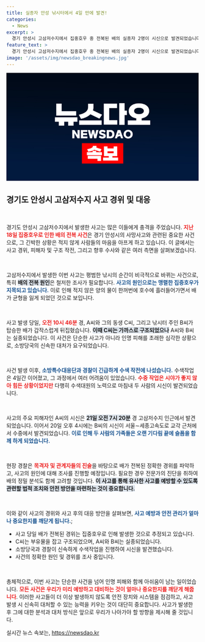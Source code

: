 ```yaml
---
title: 실종자 안성 낚시터에서 4일 만에 발견!
categories:
  - News
excerpt: >
  경기 안성시 고삼저수지에서 집중호우 중 전복된 배의 실종자 2명이 시신으로 발견되었습니다. 구조 작업 중 생존한 형제는 극적인 상황 속에서 목숨을 구했고, 사고 원인에 대한 철저한 조사가 진행됩니다.
feature_text: >
  경기 안성시 고삼저수지에서 집중호우 중 전복된 배의 실종자 2명이 시신으로 발견되었습니다. 구조 작업 중 생존한 형제는 극적인 상황 속에서 목숨을 구했고, 사고 원인에 대한 철저한 조사가 진행됩니다.
image: '/assets/img/newsdao_breakingnews.jpg'
---
```


<p><img src="/assets/img/newsdao_breakingnews.jpg" alt="koreaapp 속보" /></p>

<h2 data-ke-size="size26">경기도 안성시 고삼저수지 사고 경위 및 대응</h2>

<p data-ke-size="size16">&nbsp;</p>

<p>경기도 안성시 고삼저수지에서 발생한 사고는 많은 이들에게 충격을 주었습니다. <b><span style="color: #ee2323;">지난 18일 집중호우로 인한 배의 전복 사건</span></b>은 경기 안성시의 사망사고와 관련된 중요한 사건으로, 그 긴박한 상황은 적지 않게 사람들의 마음을 아프게 하고 있습니다. 이 글에서는 사고 경위, 피해자 및 구조 작전, 그리고 향후 수사와 같은 여러 측면을 살펴보겠습니다.</p>

<p data-ke-size="size16">&nbsp;</p>

<p>고삼저수지에서 발생한 이번 사고는 평범한 낚시의 순간이 비극적으로 바뀌는 사건으로, 특히 <b><span style="background-color: #21538527;">배의 전복 원인</span></b>은 철저한 조사가 필요합니다. <b><span style="color: #1a5490;">사고의 원인으로는 맹렬한 집중호우가 지목되고 있습니다.</span></b> 이로 인해 적지 않은 양의 물이 한꺼번에 호수에 흘러들어가면서 배가 균형을 잃게 되었던 것으로 보입니다.</p>

<p data-ke-size="size16">&nbsp;</p>

<p>사고 발생 당일, <b><span style="color: #ee2323;">오전 10시 46분</span></b> 경, A씨와 그의 동생 C씨, 그리고 낚시터 주인 B씨가 탑승한 배가 갑작스럽게 뒤집혔습니다. <b><span style="background-color: #21538527;">이때 C씨는 가까스로 구조되었으나</span></b> A씨와 B씨는 실종되었습니다. 이 사건은 단순한 사고가 아니라 인명 피해를 초래한 심각한 상황으로, 소방당국의 신속한 대처가 요구되었습니다. </p>

<p data-ke-size="size16">&nbsp;</p>

<p>사건 발생 이후, <b><span style="color: #1a5490;">소방특수대응단과 경찰이 긴급하게 수색 작전에 나섰습니다.</span></b> 수색작업은 4일간 이어졌고, 그 과정에서 여러 어려움이 있었습니다. <b><span style="color: #ee2323;">수중 작업은 시야가 좋지 않아 힘든 상황이었지만</span></b> 다행히 수색대원의 노력으로 마침내 두 사람의 시신이 발견되었습니다.</p>

<p data-ke-size="size16">&nbsp;</p>

<p>사고의 주요 피해자인 A씨의 시신은 <b><span style="background-color: #21538527;">21일 오전 7시 20분</span></b> 경 고삼저수지 인근에서 발견되었습니다. 이어서 20일 오후 4시에는 B씨의 시신이 서울∼세종고속도로 교각 근처에서 수중에서 발견되었습니다. <b><span style="color: #1a5490;">이로 인해 두 사람의 가족들은 오랜 기다림 끝에 슬픔을 함께 하게 되었습니다.</span></b></p>

<p data-ke-size="size16">&nbsp;</p>

<p>현장 경찰은 <b><span style="color: #ee2323;">목격자 및 관계자들의 진술</span></b>을 바탕으로 배가 전복된 정확한 경위를 파악하고, 사고의 원인에 대해 조사를 진행할 예정입니다. 필요한 경우 전문가의 진단을 취하여 배의 정밀 분석도 함께 고려할 것입니다. <b><span style="background-color: #21538527;">이 사고를 통해 유사한 사고를 예방할 수 있도록 관련할 법적 조치와 안전 방안을 마련하는 것이 중요합니다.</span></b></p>

<p data-ke-size="size16">&nbsp;</p>

<p>이와 같이 사고의 경위와 사고 후의 대응 방안을 살펴보면, <b><span style="color: #1a5490;">사고 예방과 안전 관리가 얼마나 중요한지를 깨닫게 됩니다.</span></b>;</p>

<ul>
    <li>사고 당일 배가 전복된 경위는 집중호우로 인해 발생한 것으로 추정되고 있습니다.</li>
    <li>C씨는 부유물을 잡고 구조되었으며, A씨와 B씨는 실종되었습니다.</li>
    <li>소방당국과 경찰이 신속하게 수색작업을 진행하여 시신을 발견했습니다.</li>
    <li>사건의 정확한 원인 및 경위를 조사 중입니다.</li>
</ul>

<p data-ke-size="size16">&nbsp;</p>

<p>총체적으로, 이번 사고는 단순한 사건을 넘어 인명 피해와 함께 아쉬움이 남는 일이었습니다. <b><span style="color: #ee2323;">모든 사건은 우리가 미리 예방하고 대비하는 것이 얼마나 중요한지를 깨닫게 해줍니다</span></b>. 이러한 사고들이 더 이상 발생하지 않도록 안전 장치와 시스템을 점검하고, 사고 발생 시 신속히 대처할 수 있는 능력을 키우는 것이 대단히 중요합니다. 사고가 발생한 후 그에 대한 분석과 대처 방식은 앞으로 우리가 나아가야 할 방향을 제시해 줄 것입니다.</p>
실시간 뉴스 속보는, <a href="https://newsdao.kr" rel="dofollow">https://newsdao.kr</a>


